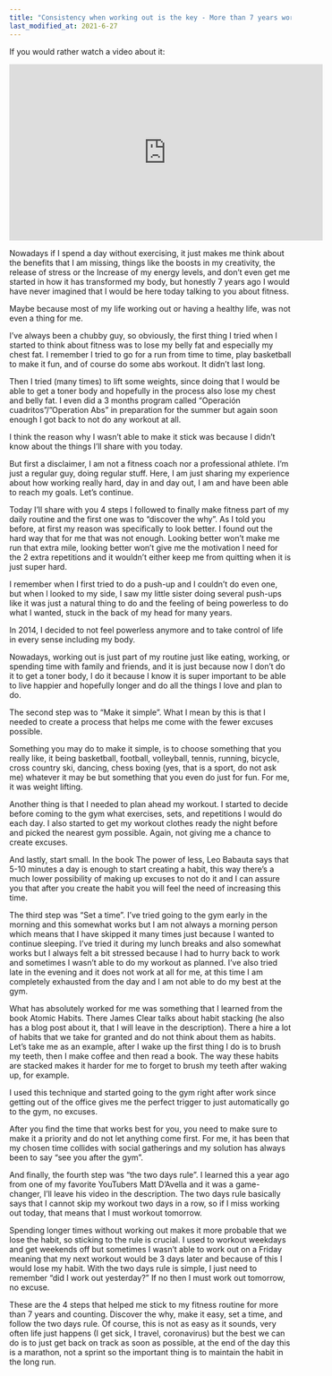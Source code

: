 ```yaml
---
title: "Consistency when working out is the key - More than 7 years working out"
last_modified_at: 2021-6-27
---
```


If you would rather watch a video about it:

<iframe width="560" height="315" src="https://www.youtube.com/embed/wZ2AB42hz9E" title="YouTube video player" frameborder="0" allow="accelerometer; autoplay; clipboard-write; encrypted-media; gyroscope; picture-in-picture" allowfullscreen></iframe>
<br/>

Nowadays if I spend a day without exercising, it just makes me think about the benefits that I am missing, things like the boosts in my creativity, the release of stress or the Increase of my energy levels, and don’t even get me started in how it has transformed my body, but honestly 7 years ago I would have never imagined that I would be here today talking to you about fitness.

Maybe because most of my life working out or having a healthy life, was not even a thing for me.

I’ve always been a chubby guy, so obviously, the first thing I tried when I started to think about fitness was to lose my belly fat and especially my chest fat. I remember I tried to go for a run from time to time, play basketball to make it fun, and of course do some abs workout. It didn’t last long.

Then I tried (many times) to lift some weights, since doing that I would be able to get a toner body and hopefully in the process also lose my chest and belly fat. I even did a 3 months program called “Operación cuadritos”/”Operation Abs” in preparation for the summer but again soon enough I got back to not do any workout at all.

I think the reason why I wasn’t able to make it stick was because I didn’t know about the things I’ll share with you today.

But first a disclaimer, I am not a fitness coach nor a professional athlete. I’m just a regular guy, doing regular stuff. Here, I am just sharing my experience about how working really hard, day in and day out, I am and have been able to reach my goals. Let’s continue.

Today I’ll share with you 4 steps I followed to finally make fitness part of my daily routine and the first one was to “discover the why”. As I told you before, at first my reason was specifically to look better. I found out the hard way that for me that was not enough. Looking better won’t make me run that extra mile, looking better won’t give me the motivation I need for the 2 extra repetitions and it wouldn’t either keep me from quitting when it is just super hard.

I remember when I first tried to do a push-up and I couldn’t do even one, but when l looked to my side, I saw my little sister doing several push-ups like it was just a natural thing to do and the feeling of being powerless to do what I wanted, stuck in the back of my head for many years.

In 2014, I decided to not feel powerless anymore and to take control of life in every sense including my body.

Nowadays, working out is just part of my routine just like eating, working, or spending time with family and friends, and it is just because now I don’t do it to get a toner body, I do it because I know it is super important to be able to live happier and hopefully longer and do all the things I love and plan to do. 

The second step was to “Make it simple”. What I mean by this is that I needed to create a process that helps me come with the fewer excuses possible.

Something you may do to make it simple, is to choose something that you really like, it being basketball, football, volleyball, tennis, running, bicycle, cross country ski, dancing, chess boxing (yes, that is a sport, do not ask me) whatever it may be but something that you even do just for fun. For me, it was weight lifting.

Another thing is that I needed to plan ahead my workout. I started to decide before coming to the gym what exercises, sets, and repetitions I would do each day. I also started to get my workout clothes ready the night before and picked the nearest gym possible. Again, not giving me a chance to create excuses.

And lastly, start small. In the book The power of less, Leo Babauta says that 5-10 minutes a day is enough to start creating a habit, this way there’s a much lower possibility of making up excuses to not do it and I can assure you that after you create the habit you will feel the need of increasing this time.

The third step was “Set a time”. I’ve tried going to the gym early in the morning and this somewhat works but I am not always a morning person which means that I have skipped it many times just because I wanted to continue sleeping. I’ve tried it during my lunch breaks and also somewhat works but I always felt a bit stressed because I had to hurry back to work and sometimes I wasn’t able to do my workout as planned. I’ve also tried late in the evening and it does not work at all for me, at this time I am completely exhausted from the day and I am not able to do my best at the gym.

What has absolutely worked for me was something that I learned from the book Atomic Habits. There James Clear talks about habit stacking (he also has a blog post about it, that I will leave in the description). There a hire a lot of habits that we take for granted and do not think about them as habits. Let’s take me as an example, after I wake up the first thing I do is to brush my teeth, then I make coffee and then read a book. The way these habits are stacked makes it harder for me to forget to brush my teeth after waking up, for example. 

I used this technique and started going to the gym right after work since getting out of the office gives me the perfect trigger to just automatically go to the gym, no excuses.

After you find the time that works best for you, you need to make sure to make it a priority and do not let anything come first. For me, it has been that my chosen time collides with social gatherings and my solution has always been to say “see you after the gym”.

And finally, the fourth step was “the two days rule”. I learned this a year ago from one of my favorite YouTubers Matt D’Avella and it was a game-changer, I’ll leave his video in the description. The two days rule basically says that I cannot skip my workout two days in a row, so if I miss working out today, that means that I must workout tomorrow.

Spending longer times without working out makes it more probable that we lose the habit, so sticking to the rule is crucial. I used to workout weekdays and get weekends off but sometimes I wasn’t able to work out on a Friday meaning that my next workout would be 3 days later and because of this I would lose my habit. With the two days rule is simple, I just need to remember “did I work out yesterday?” If no then I must work out tomorrow, no excuse.

These are the 4 steps that helped me stick to my fitness routine for more than 7 years and counting. Discover the why, make it easy, set a time, and follow the two days rule. Of course, this is not as easy as it sounds, very often life just happens (I get sick, I travel, coronavirus) but the best we can do is to just get back on track as soon as possible, at the end of the day this is a marathon, not a sprint so the important thing is to maintain the habit in the long run.
